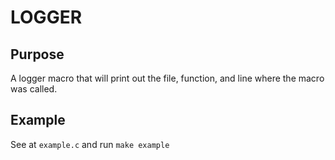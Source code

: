 # LOGGER
## Purpose
A logger macro that will print out the file, function, and line where the macro was called.

## Example
See at `example.c` and run `make example`
